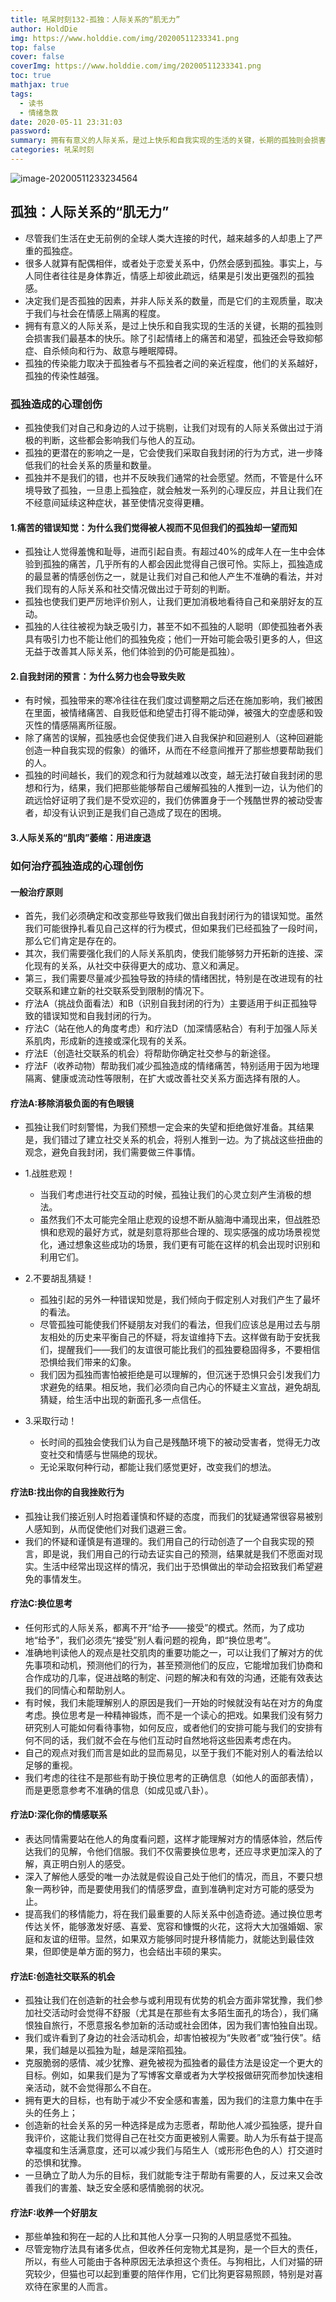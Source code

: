 ```yaml
---
title: 吼呆时刻132-孤独：人际关系的“肌无力”
author: HoldDie
img: https://www.holddie.com/img/20200511233341.png
top: false
cover: false
coverImg: https://www.holddie.com/img/20200511233341.png
toc: true
mathjax: true
tags:
  - 读书
  - 情绪急救
date: 2020-05-11 23:31:03
password:
summary: 拥有有意义的人际关系，是过上快乐和自我实现的生活的关键，长期的孤独则会损害我们最基本的快乐。
categories: 吼呆时刻
---
```


![image-20200511233234564](https://www.holddie.com/img/20200511233341.png)

## 孤独：人际关系的“肌无力”

- 尽管我们生活在史无前例的全球人类大连接的时代，越来越多的人却患上了严重的孤独症。
- 很多人就算有配偶相伴，或者处于恋爱关系中，仍然会感到孤独。事实上，与人同住者往往是身体靠近，情感上却彼此疏远，结果是引发出更强烈的孤独感。
- 决定我们是否孤独的因素，并非人际关系的数量，而是它们的主观质量，取决于我们与社会在情感上隔离的程度。
- 拥有有意义的人际关系，是过上快乐和自我实现的生活的关键，长期的孤独则会损害我们最基本的快乐。除了引起情绪上的痛苦和渴望，孤独还会导致抑郁症、自杀倾向和行为、敌意与睡眠障碍。
- 孤独的传染能力取决于孤独者与不孤独者之间的亲近程度，他们的关系越好，孤独的传染性越强。

### 孤独造成的心理创伤

- 孤独使我们对自己和身边的人过于挑剔，让我们对现有的人际关系做出过于消极的判断，这些都会影响我们与他人的互动。
- 孤独的更潜在的影响之一是，它会使我们采取自我封闭的行为方式，进一步降低我们的社会关系的质量和数量。
- 孤独并不是我们的错，也并不反映我们通常的社会愿望。然而，不管是什么环境导致了孤独，一旦患上孤独症，就会触发一系列的心理反应，并且让我们在不经意间延续这种症状，甚至使情况变得更糟。

#### 1.痛苦的错误知觉：为什么我们觉得被人视而不见但我们的孤独却一望而知

- 孤独让人觉得羞愧和耻辱，进而引起自责。有超过40%的成年人在一生中会体验到孤独的痛苦，几乎所有的人都会因此觉得自己很可怜。实际上，孤独造成的最显著的情感创伤之一，就是让我们对自己和他人产生不准确的看法，并对我们现有的人际关系和社交情况做出过于苛刻的判断。
- 孤独也使我们更严厉地评价别人，让我们更加消极地看待自己和亲朋好友的互动。
- 孤独的人往往被视为缺乏吸引力，甚至不如不孤独的人聪明（即使孤独者外表具有吸引力也不能让他们的孤独免疫；他们一开始可能会吸引更多的人，但这无益于改善其人际关系，他们体验到的仍可能是孤独）。

#### 2.自我封闭的预言：为什么努力也会导致失败

- 有时候，孤独带来的寒冷往往在我们度过调整期之后还在施加影响，我们被困在里面，被情绪痛苦、自我贬低和绝望击打得不能动弹，被强大的空虚感和毁灭性的情感隔离所征服。
- 除了痛苦的误解，孤独感也会促使我们进入自我保护和回避别人（这种回避能创造一种自我实现的假象）的循环，从而在不经意间推开了那些想要帮助我们的人。
- 孤独的时间越长，我们的观念和行为就越难以改变，越无法打破自我封闭的思想和行为，结果，我们把那些能够帮自己缓解孤独的人推到一边，认为他们的疏远恰好证明了我们是不受欢迎的，我们仿佛置身于一个残酷世界的被动受害者，却没有认识到正是我们自己造成了现在的困境。

#### 3.人际关系的“肌肉”萎缩：用进废退

### 如何治疗孤独造成的心理创伤

#### 一般治疗原则

- 首先，我们必须确定和改变那些导致我们做出自我封闭行为的错误知觉。虽然我们可能很挣扎看见自己这样的行为模式，但如果我们已经孤独了一段时间，那么它们肯定是存在的。
- 其次，我们需要强化我们的人际关系肌肉，使我们能够努力开拓新的连接、深化现有的关系，从社交中获得更大的成功、意义和满足。
- 第三，我们需要尽量减少孤独导致的持续的情绪困扰，特别是在改进现有的社交联系和建立新的社交联系受到限制的情况下。
- 疗法A（挑战负面看法）和B（识别自我封闭的行为）主要适用于纠正孤独导致的错误知觉和自我封闭的行为。
- 疗法C（站在他人的角度考虑）和疗法D（加深情感粘合）有利于加强人际关系肌肉，形成新的连接或深化现有的关系。
- 疗法E（创造社交联系的机会）将帮助你确定社交参与的新途径。
- 疗法F（收养动物）帮助我们减少孤独造成的情绪痛苦，特别适用于因为地理隔离、健康或流动性等限制，在扩大或改善社交关系方面选择有限的人。

#### 疗法A:移除消极负面的有色眼镜

- 孤独让我们时刻警惕，为我们预想一定会来的失望和拒绝做好准备。其结果是，我们错过了建立社交关系的机会，将别人推到一边。为了挑战这些扭曲的观念，避免自我封闭，我们需要做三件事情。
- 1.战胜悲观！

	- 当我们考虑进行社交互动的时候，孤独让我们的心灵立刻产生消极的想法。
	- 虽然我们不太可能完全阻止悲观的设想不断从脑海中涌现出来，但战胜恐惧和悲观的最好方式，就是刻意将那些合理的、现实感强的成功场景视觉化，通过想象这些成功的场景，我们更有可能在这样的机会出现时识别和利用它们。

- 2.不要胡乱猜疑！

	- 孤独引起的另外一种错误知觉是，我们倾向于假定别人对我们产生了最坏的看法。
	- 尽管孤独可能使我们怀疑朋友对我们的看法，但我们应该总是用过去与朋友相处的历史来平衡自己的怀疑，将友谊维持下去。这样做有助于安抚我们，提醒我们——我们的友谊很可能比我们的孤独要稳固得多，不要相信恐惧给我们带来的幻象。
	- 我们因为孤独而害怕被拒绝是可以理解的，但沉迷于恐惧只会引发我们力求避免的结果。相反地，我们必须向自己内心的怀疑主义宣战，避免胡乱猜疑，给生活中出现的新面孔多一点信任。

- 3.采取行动！

	- 长时间的孤独会使我们认为自己是残酷环境下的被动受害者，觉得无力改变社交和情感与世隔绝的现状。
	- 无论采取何种行动，都能让我们感觉更好，改变我们的想法。

#### 疗法B:找出你的自我挫败行为

- 孤独让我们接近别人时抱着谨慎和怀疑的态度，而我们的犹疑通常很容易被别人感知到，从而促使他们对我们退避三舍。
- 我们的怀疑和谨慎是有道理的。我们用自己的行动创造了一个自我实现的预言，即是说，我们用自己的行动去证实自己的预测，结果就是我们不愿面对现实。生活中经常出现这样的情况，我们出于恐惧做出的举动会招致我们希望避免的事情发生。

#### 疗法C:换位思考

- 任何形式的人际关系，都离不开“给予——接受”的模式。然而，为了成功地“给予”，我们必须先“接受”别人看问题的视角，即“换位思考”。
- 准确地判读他人的观点是社交肌肉的重要功能之一，可以让我们了解对方的优先事项和动机，预测他们的行为，甚至预测他们的反应，它能增加我们协商和合作成功的几率，促进战略的制定、问题的解决和有效的沟通，还能有效表达我们的同情心和帮助别人。
- 有时候，我们未能理解别人的原因是我们一开始的时候就没有站在对方的角度考虑。换位思考是一种精神锻炼，而不是一个读心的把戏。如果我们没有努力研究别人可能如何看待事物，如何反应，或者他们的安排可能与我们的安排有何不同的话，我们就不会在与他们互动时自然地将这些因素考虑在内。
- 自己的观点对我们而言是如此的显而易见，以至于我们不能对别人的看法给以足够的重视。
- 我们考虑的往往不是那些有助于换位思考的正确信息（如他人的面部表情），而是更愿意参考不准确的信息（如成见或八卦）。

#### 疗法D:深化你的情感联系

- 表达同情需要站在他人的角度看问题，这样才能理解对方的情感体验，然后传达我们的见解，令他们信服。我们不仅需要换位思考，还应寻求更加深入的了解，真正明白别人的感受。
- 深入了解他人感受的唯一办法就是假设自己处于他们的情况，而且，不要只想象一两秒钟，而是要使用我们的情感罗盘，直到准确判定对方可能的感受为止。
- 提高我们的移情能力，将在我们最重要的人际关系中创造奇迹。通过换位思考传达关怀，能够激发好感、喜爱、宽容和慷慨的火花，这将大大加强婚姻、家庭和友谊的纽带。显然，如果双方能够同时提升移情能力，就能达到最佳效果，但即使是单方面的努力，也会结出丰硕的果实。

#### 疗法E:创造社交联系的机会

- 孤独让我们在创造新的社会参与或利用现有优势的机会方面非常犹豫，我们参加社交活动时会觉得不舒服（尤其是在那些有太多陌生面孔的场合），我们痛恨独自旅行，不愿意报名参加新的活动或社会团体，因为我们害怕独自出现。
- 我们或许看到了身边的社会活动机会，却害怕被视为“失败者”或“独行侠”。结果，我们越是以孤独为耻，越是深陷孤独。
- 克服脆弱的感情、减少犹豫、避免被视为孤独者的最佳方法是设定一个更大的目标。例如，如果我们是为了写博客文章或者为大学校报做研究而参加快速相亲活动，就不会觉得那么不自在。
- 拥有更大的目标，也有助于减少不安全感和害羞，因为我们的注意力集中在手头的任务上；
- 创造新的社会关系的另一种选择是成为志愿者，帮助他人减少孤独感，提升自我评价，这能让我们觉得自己在社交方面更被别人需要。助人为乐有益于提高幸福度和生活满意度，还可以减少我们与陌生人（或形形色色的人）打交道时的恐惧和犹豫。
- 一旦确立了助人为乐的目标，我们就能专注于帮助有需要的人，反过来又会改善我们的害羞、缺乏安全感和感情脆弱的状况。

#### 疗法F:收养一个好朋友

- 那些单独和狗在一起的人比和其他人分享一只狗的人明显感觉不孤独。
- 尽管宠物疗法具有诸多优点，但收养任何宠物尤其是狗，是一个巨大的责任，所以，有些人可能由于各种原因无法承担这个责任。与狗相比，人们对猫的研究较少，但猫也可以起到重要的陪伴作用，它们比狗更容易照顾，特别是对喜欢待在家里的人而言。